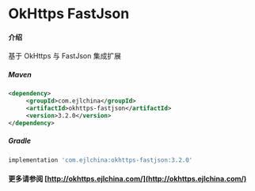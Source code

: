 # OkHttps FastJson

#### 介绍

基于 OkHttps 与 FastJson 集成扩展


##### Maven

```xml
<dependency>
     <groupId>com.ejlchina</groupId>
     <artifactId>okhttps-fastjson</artifactId>
     <version>3.2.0</version>
</dependency>
```

##### Gradle

```groovy
implementation 'com.ejlchina:okhttps-fastjson:3.2.0'
```

#### 更多请参阅 [http://okhttps.ejlchina.com/](http://okhttps.ejlchina.com/)
